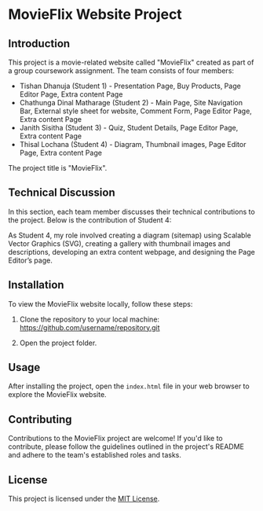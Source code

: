 # MovieFlix Website Project

## Introduction

This project is a movie-related website called "MovieFlix" created as part of a group coursework assignment. The team consists of four members:

- Tishan Dhanuja (Student 1) - Presentation Page, Buy Products, Page Editor Page, Extra content Page
- Chathunga Dinal Matharage (Student 2) - Main Page, Site Navigation Bar, External style sheet for website, Comment Form, Page Editor Page, Extra content Page
- Janith Sisitha (Student 3) - Quiz, Student Details, Page Editor Page, Extra content Page
- Thisal Lochana (Student 4) - Diagram, Thumbnail images, Page Editor Page, Extra content Page

The project title is "MovieFlix".

## Technical Discussion

In this section, each team member discusses their technical contributions to the project. Below is the contribution of Student 4:

As Student 4, my role involved creating a diagram (sitemap) using Scalable Vector Graphics (SVG), creating a gallery with thumbnail images and descriptions, developing an extra content webpage, and designing the Page Editor’s page.

## Installation

To view the MovieFlix website locally, follow these steps:

1. Clone the repository to your local machine: https://github.com/username/repository.git

2. Open the project folder.

## Usage

After installing the project, open the `index.html` file in your web browser to explore the MovieFlix website.

## Contributing

Contributions to the MovieFlix project are welcome! If you'd like to contribute, please follow the guidelines outlined in the project's README and adhere to the team's established roles and tasks.

## License

This project is licensed under the [MIT License](LICENSE).
